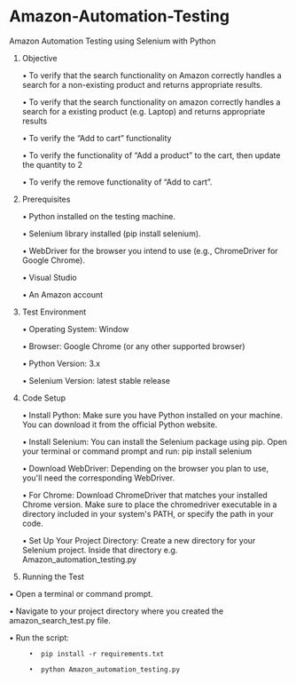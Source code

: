 # Amazon-Automation-Testing
Amazon Automation Testing using Selenium with Python
1. Objective
   
   •	To verify that the search functionality on Amazon correctly handles a search for a non-existing product and returns appropriate results.

   •	To verify that the search functionality on amazon correctly handles a search for a existing product (e.g. Laptop) and returns appropriate results

   •	To verify the “Add to cart” functionality 
   
   •	To verify the functionality of “Add a product” to the cart, then update the quantity to 2
   
   •	To verify the remove functionality of “Add to cart”.


2. Prerequisites
   
   •	Python installed on the testing machine.
   
   •	Selenium library installed (pip install selenium).
   
   •	WebDriver for the browser you intend to use (e.g., ChromeDriver for Google Chrome).
   
   •	Visual Studio
   
   •	An Amazon account 


3. Test Environment
   
   •	Operating System: Window
   
   •	Browser: Google Chrome (or any other supported browser)
   
   •	Python Version: 3.x
   
   •	Selenium Version: latest stable release


4. Code Setup
   
   •	Install Python: Make sure you have Python installed on your machine. You can download it from the official Python website.
   
   •	Install Selenium: You can install the Selenium package using pip. Open your terminal or command prompt and run: pip install selenium
   
   •	Download WebDriver: Depending on the browser you plan to use, you'll need the corresponding WebDriver.
   
   •	For Chrome: Download ChromeDriver that matches your installed Chrome version. Make sure to place the chromedriver executable in a directory included in your system's PATH, or specify the path in your code.
   
   •	Set Up Your Project Directory: Create a new directory for your Selenium project. Inside that directory e.g. Amazon_automation_testing.py

5.	Running the Test
   
   •	Open a terminal or command prompt.
   
   •	Navigate to your project directory where you created the amazon_search_test.py file.
   
   •	Run the script:
   
         •	pip install -r requirements.txt
         
         •	python Amazon_automation_testing.py
